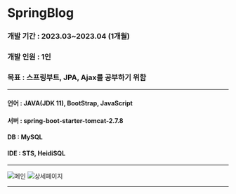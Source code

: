 # SpringBlog
### 개발 기간 : 2023.03~2023.04 (1개월)
### 개발 인원 : 1인 
### 목표 : 스프링부트, JPA, Ajax를 공부하기 위함
---

#### 언어 : JAVA(JDK 11), BootStrap, JavaScript
#### 서버 : spring-boot-starter-tomcat-2.7.8
#### DB : MySQL
#### IDE : STS, HeidiSQL

---

![메인](https://github.com/mino0816/SpringBlog/assets/124946631/a56913dd-1d3a-488c-82db-4c29d2e6ca11)
![상세페이지](https://github.com/mino0816/SpringBlog/assets/124946631/7020a202-799e-49f3-b04a-11b348d4b48c)

---
